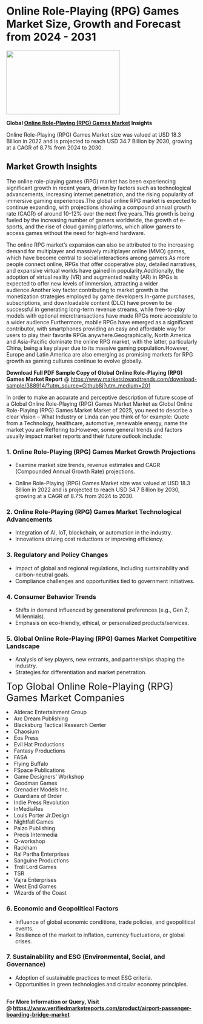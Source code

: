 <H1>Online Role-Playing (RPG) Games Market Size, Growth and Forecast from 2024 - 2031</H1><img class="aligncenter size-medium wp-image-584254" src="https://thirdeyenews.in/wp-content/uploads/2024/09/Global-Market-Research-300x168.jpeg" alt="" width="300" height="168" /><p><strong>Global&nbsp;<a href="https://www.marketsizeandtrends.com/download-sample/388914/?utm_source=Github8j?utm_medium=201">Online Role-Playing (RPG) Games Market</a> Insights</strong></p><p>Online Role-Playing (RPG) Games Market size was valued at USD 18.3 Billion in 2022 and is projected to reach USD 34.7 Billion by 2030, growing at a CAGR of 8.7% from 2024 to 2030.</p><p><h2>Market Growth Insights</h2> <p>The online role-playing games (RPG) market has been experiencing significant growth in recent years, driven by factors such as technological advancements, increasing internet penetration, and the rising popularity of immersive gaming experiences.The global online RPG market is expected to continue expanding, with projections showing a compound annual growth rate (CAGR) of around 10-12% over the next five years.This growth is being fueled by the increasing number of gamers worldwide, the growth of e-sports, and the rise of cloud gaming platforms, which allow gamers to access games without the need for high-end hardware.</p> <p></p> <p>The online RPG market’s expansion can also be attributed to the increasing demand for multiplayer and massively multiplayer online (MMO) games, which have become central to social interactions among gamers.As more people connect online, RPGs that offer cooperative play, detailed narratives, and expansive virtual worlds have gained in popularity.Additionally, the adoption of virtual reality (VR) and augmented reality (AR) in RPGs is expected to offer new levels of immersion, attracting a wider audience.Another key factor contributing to market growth is the monetization strategies employed by game developers.In-game purchases, subscriptions, and downloadable content (DLC) have proven to be successful in generating long-term revenue streams, while free-to-play models with optional microtransactions have made RPGs more accessible to a wider audience.Furthermore, mobile RPGs have emerged as a significant contributor, with smartphones providing an easy and affordable way for users to play their favorite RPGs anywhere.Geographically, North America and Asia-Pacific dominate the online RPG market, with the latter, particularly China, being a key player due to its massive gaming population.However, Europe and Latin America are also emerging as promising markets for RPG growth as gaming cultures continue to evolve globally.</p> <p></p><p><span class=""><strong>Download Full PDF Sample Copy of Global Online Role-Playing (RPG) Games Market Report</strong> @ <a href="https://www.marketsizeandtrends.com/download-sample/388914/?utm_source=Github8j?utm_medium=201" target="_blank">https://www.marketsizeandtrends.com/download-sample/388914/?utm_source=Github8j?utm_medium=201</a></span></p><p>In order to make an accurate and perceptive description of future scope of a Global&nbsp;Online Role-Playing (RPG) Games Market Market as Global&nbsp;Online Role-Playing (RPG) Games Market Market of 2025, you need to describe a clear Vision &ndash; What Industry or Linda can you think of for example: Quote from a Technology, healthcare, automotive, renewable energy, name the market you are Reffering to.However, some general trends and factors usually impact market reports and their future outlook include:</p><h3>1.&nbsp;<strong>Online Role-Playing (RPG) Games Market Growth Projections</strong></h3><ul><li>Examine market size trends, revenue estimates and CAGR (Compounded Annual Growth Rate) projections.</li><li><p>Online Role-Playing (RPG) Games Market size was valued at USD 18.3 Billion in 2022 and is projected to reach USD 34.7 Billion by 2030, growing at a CAGR of 8.7% from 2024 to 2030.</p></li></ul><h3>2.&nbsp;<strong>Online Role-Playing (RPG) Games Market Technological Advancements</strong></h3><ul><li>Integration of AI, IoT, blockchain, or automation in the industry.</li><li>Innovations driving cost reductions or improving efficiency.</li></ul><h3>3.&nbsp;<strong>Regulatory and Policy Changes</strong></h3><ul><li>Impact of global and regional regulations, including sustainability and carbon-neutral goals.</li><li>Compliance challenges and opportunities tied to government initiatives.</li></ul><h3>4.&nbsp;<strong>Consumer Behavior Trends</strong></h3><ul><li>Shifts in demand influenced by generational preferences (e.g., Gen Z, Millennials).</li><li>Emphasis on eco-friendly, ethical, or personalized products/services.</li></ul><h3>5.&nbsp;<strong>Global Online Role-Playing (RPG) Games Market Competitive Landscape</strong></h3><ul><li>Analysis of key players, new entrants, and partnerships shaping the industry.</li><li>Strategies for differentiation and market penetration.</li></ul><p data-pm-slice="1 1 []"><span style="color: inherit; font-family: inherit; font-size: 25px;">Top Global Online Role-Playing (RPG) Games Market Companies</span></p><div class="" data-test-id=""><p><li>Alderac Entertainment Group</li><li> Arc Dream Publishing</li><li> Blacksburg Tactical Research Center</li><li> Chaosium</li><li> Eos Press</li><li> Evil Hat Productions</li><li> Fantasy Productions</li><li> FASA</li><li> Flying Buffalo</li><li> FSpace Publications</li><li> Game Designers' Workshop</li><li> Goodman Games</li><li> Grenadier Models Inc.</li><li> Guardians of Order</li><li> Indie Press Revolution</li><li> InMediaRes</li><li> Louis Porter Jr.Design</li><li> Nightfall Games</li><li> Paizo Publishing</li><li> Precis Intermedia</li><li> Q-workshop</li><li> Rackham</li><li> Ral Partha Enterprises</li><li> Sanguine Productions</li><li> Troll Lord Games</li><li> TSR</li><li> Vajra Enterprises</li><li> West End Games</li><li> Wizards of the Coast</li></p></div><h3>6.&nbsp;<strong>Economic and Geopolitical Factors</strong></h3><ul><li>Influence of global economic conditions, trade policies, and geopolitical events.</li><li>Resilience of the market to inflation, currency fluctuations, or global crises.</li></ul><h3>7.&nbsp;<strong>Sustainability and ESG (Environmental, Social, and Governance)</strong></h3><ul><li>Adoption of sustainable practices to meet ESG criteria.</li><li>Opportunities in green technologies and circular economy principles.</li></ul><h2><strong style="font-size: 14px;">For More Information or Query, Visit @&nbsp;</strong><a style="background-color: #ffffff; font-size: 14px;" href="https://www.marketsizeandtrends.com/report/online-role-playing-rpg-games-market/" target="_blank">https://www.verifiedmarketreports.com/product/airport-passenger-boarding-bridge-market</a></h2>